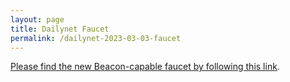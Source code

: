 ```yaml
---
layout: page
title: Dailynet Faucet
permalink: /dailynet-2023-03-03-faucet
---
```


[Please find the new Beacon-capable faucet by following this link](https://faucet.dailynet-2023-03-03.teztnets.xyz).
